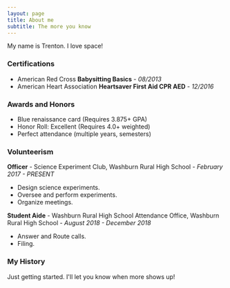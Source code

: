 ```yaml
---
layout: page
title: About me
subtitle: The more you know
---
```


My name is Trenton. I love space!

### Certifications

- American Red Cross **Babysitting Basics** - _08/2013_
- American Heart Association **Heartsaver First Aid CPR AED** - _12/2016_

### Awards and Honors

- Blue renaissance card (Requires 3.875+ GPA)
- Honor Roll: Excellent (Requires 4.0+ weighted)
- Perfect attendance (multiple years, semesters)

### Volunteerism

**Officer** - Science Experiment Club, Washburn Rural High School - _February 2017 - PRESENT_
* Design science experiments.
* Oversee and perform experiments.
* Organize meetings.

**Student Aide** - Washburn Rural High School Attendance Office, Washburn Rural High School - _August 2018 - December 2018_
* Answer and Route calls.
* Filing.

### My History

Just getting started. I'll let you know when more shows up!
